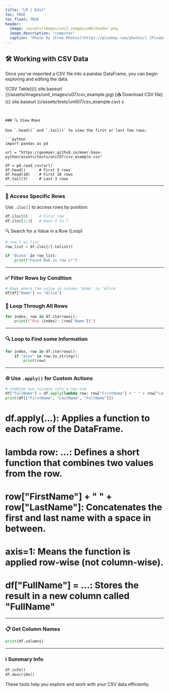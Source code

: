 ```yaml
---
title: "LM | Edit"
toc: TRUE
toc_float: TRUE
header:
  image: /assets/images/unit_images/u06/header.png
  image_description: "computer"
  caption: "Photo by [Free-Photos](https://pixabay.com/photos/) [Pixabay](https://pixabay.com/de/)"
---
```


## 🛠️ Working with CSV Data

Once you’ve imported a CSV file into a pandas DataFrame, you can begin exploring and editing the data.

![CSV Table]({{ site.baseurl }}/assets/images/unit_images/u07/csv_example.jpg)
[📥 Download CSV file]({{ site.baseurl }}/assets/tests/unit07/csv_example.csv)
s
```


### 🔍 View Rows

Use `.head()` and `.tail()` to view the first or last few rows:

```python
import pandas as pd

url = "https://geomoer.github.io/moer-base-python/assets/tests/unit07/csv_example.csv"

df = pd.read_csv(url)
df.head()      # First 5 rows
df.head(10)    # First 10 rows
df.tail(3)     # Last 3 rows
```

---

### 🔢 Access Specific Rows

Use `.iloc[]` to access rows by position:

```python
df.iloc[0]     # First row
df.iloc[1:3]   # Rows 5 to 7
```

🔍 Search for a Value in a Row (Loop)

```python
# row 1 as list
row_list = df.iloc[1].tolist()

if 'Diana' in row_list:
    print("Found Bob in row 2!")
```
---

### ✅ Filter Rows by Condition

```python
# Rows where the value in column 'Name' is 'Alice'
df[df["Name"] == "Alice"]
```


### 🔁 Loop Through All Rows

```python
for index, row in df.iterrows():
    print(f"Row {index}: {row['Name']}")
```

---

### 🔍 Loop to Find some Information

```python
for index, row in df.iterrows():
    if "Alex" in row.to_string():
        print(row)
```

---

### ⚙️ Use `.apply()` for Custom Actions

```python
# Combine two columns into a new one
df["FullName"] = df.apply(lambda row: row["FirstName"] + " " + row["LastName"], axis=1)
print(df[["FirstName", "LastName", "FullName"]])
```
 # df.apply(...): Applies a function to each row of the DataFrame.

 # lambda row: ...: Defines a short function that combines two values from the row.

 # row["FirstName"] + " " + row["LastName"]: Concatenates the first and last name with a space in between.

 # axis=1: Means the function is applied row-wise (not column-wise).

 # df["FullName"] = ...: Stores the result in a new column called "FullName"

---

### 📋 Get Column Names

```python
print(df.columns)
```

---

### ℹ️ Summary Info

```python
df.info()
df.describe()
```

These tools help you explore and work with your CSV data efficiently.
